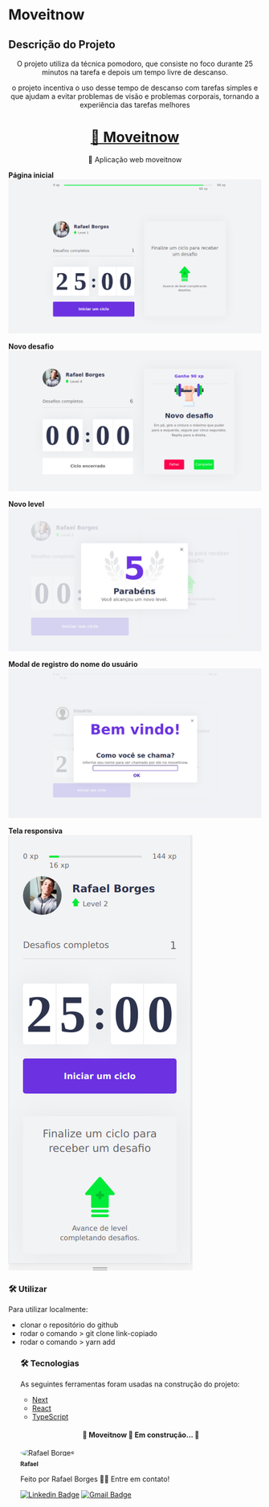 # Moveitnow

## Descrição do Projeto
<p align="center">O projeto utiliza da técnica pomodoro, que consiste no foco durante 25 minutos na tarefa e depois um tempo livre de descanso.</p>
<p align="center">o projeto incentiva o uso desse tempo de descanso com tarefas simples e que ajudam a evitar problemas de visão e problemas corporais, tornando a experiência das tarefas melhores</p>

<h1 align="center">
    <a href="https://moveitnow.rafaelborges.dev.br/">🔗 Moveitnow</a>
</h1>
<p align="center">🚀 Aplicação web moveitnow</p>

<strong>Página inicial</strong>
<img src="public/github/pageInitial.png" alt="Página inicial" />

<strong>Novo desafio</strong>
<img src="public/github/newChallenge.png" alt="Novo desafio" />

<strong>Novo level</strong>
<img src="public/github/levelup.png" alt="Novo level" />

<strong>Modal de registro do nome do usuário</strong>
<br/>
<img src="public/github/register.png" alt="Tela responsiva" />

<strong>Tela responsiva</strong>
<br/>
<img src="public/github/responsive.png" alt="Tela responsiva" />

### 🛠 Utilizar

Para utilizar localmente:

<ul>
	<li>clonar o repositório do github</li>
	<li>rodar o comando > git clone link-copiado</li>
	<li>rodar o comando > yarn add</li>
	

### 🛠 Tecnologias

As seguintes ferramentas foram usadas na construção do projeto:

- [Next](https://nextjs.org/)
- [React](https://pt-br.reactjs.org/)
- [TypeScript](https://www.typescriptlang.org/)

<h4 align="center"> 
	🚧  Moveitnow 🚀 Em construção...  🚧
</h4>

 <img style="border-radius: 50%;" src="https://github.com/rafaelborges26.png" width="100px;" alt="Rafael Borges"/>
 <br />
 <sub><b>Rafael</b></sub></a>


Feito por Rafael Borges 👋🏽 Entre em contato!

[![Linkedin Badge](https://img.shields.io/badge/-Rafael-blue?style=flat-square&logo=Linkedin&logoColor=white&link=)](linkedin.com/in/rafael-bernardino-borges) 
[![Gmail Badge](https://img.shields.io/badge/-rafael.borges2698@gmail.com-c14438?style=flat-square&logo=Gmail&logoColor=white&link=mailto:rafael.borges2698@gmail.com)](mailto:rafael.borges2698@gmail.com)

